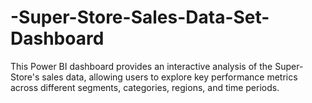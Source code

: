# -Super-Store-Sales-Data-Set-Dashboard
This Power BI dashboard provides an interactive analysis of the Super-Store's sales data, allowing users to explore key performance metrics across different segments, categories, regions, and time periods.
